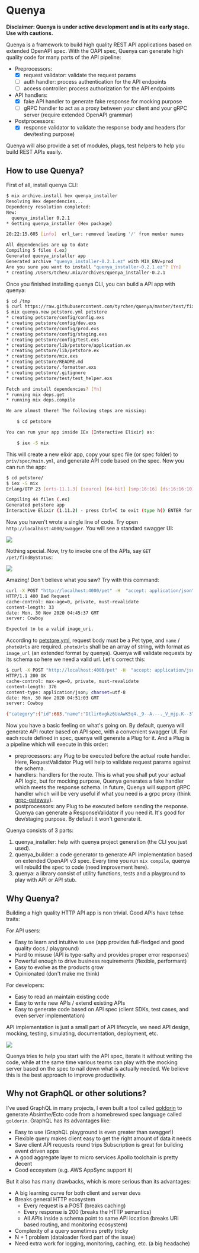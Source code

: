 # Quenya

__Disclaimer: Quenya is under active development and is at its early stage. Use with cautions.__

Quenya is a framework to build high quality REST API applications based on extended OpenAPI spec. With the OAPI spec, Quenya can generate high quality code for many parts of the API pipeline:

- Preprocessors:
  - [x] request validator: validate the request params
  - [ ] auth handler: process authentication for the API endpoints
  - [ ] access controller: process authorization for the API endpoints
- API handlers:
  - [x] fake API handler to generate fake response for mocking purpose
  - [ ] gRPC handler to act as a proxy between your client and your gRPC server (require extended OpenAPI grammar)
- Postprocessors:
  - [x] response validator to validate the response body and headers (for dev/testing purpose)

Quenya will also provide a set of modules, plugs, test helpers to help you build REST APIs easily.

## How to use Quenya?

First of all, install quenya CLI:

```bash
$ mix archive.install hex quenya_installer
Resolving Hex dependencies...
Dependency resolution completed:
New:
  quenya_installer 0.2.1
* Getting quenya_installer (Hex package)

20:22:15.605 [info]  erl_tar: removed leading '/' from member names

All dependencies are up to date
Compiling 5 files (.ex)
Generated quenya_installer app
Generated archive "quenya_installer-0.2.1.ez" with MIX_ENV=prod
Are you sure you want to install "quenya_installer-0.2.1.ez"? [Yn]
* creating /Users/tchen/.mix/archives/quenya_installer-0.2.1
```

Once you finished installing quenya CLI, you can build a API app with quenya:

```bash
$ cd /tmp
$ curl https://raw.githubusercontent.com/tyrchen/quenya/master/test/fixture/petstore.yml > petstore.yml
$ mix quenya.new petstore.yml petstore
* creating petstore/config/config.exs
* creating petstore/config/dev.exs
* creating petstore/config/prod.exs
* creating petstore/config/staging.exs
* creating petstore/config/test.exs
* creating petstore/lib/petstore/application.ex
* creating petstore/lib/petstore.ex
* creating petstore/mix.exs
* creating petstore/README.md
* creating petstore/.formatter.exs
* creating petstore/.gitignore
* creating petstore/test/test_helper.exs

Fetch and install dependencies? [Yn]
* running mix deps.get
* running mix deps.compile

We are almost there! The following steps are missing:

    $ cd petstore

You can run your app inside IEx (Interactive Elixir) as:

    $ iex -S mix


```

This will create a new elixir app, copy your spec file (or spec folder) to `priv/spec/main.yml`, and generate API code based on the spec. Now you can run the app:

```bash
$ cd petstore/
$ iex -S mix
Erlang/OTP 23 [erts-11.1.3] [source] [64-bit] [smp:16:16] [ds:16:16:10] [async-threads:1] [hipe] [dtrace]

Compiling 44 files (.ex)
Generated petstore app
Interactive Elixir (1.11.2) - press Ctrl+C to exit (type h() ENTER for help)
```

Now you haven't wrote a single line of code. Try open `http://localhost:4000/swagger`. You will see a standard swagger UI:

![](docs/images/swagger.jpg)

Nothing special. Now, try to invoke one of the APIs, say `GET /pet/findByStatus`:

![](docs/images/swagger_call.jpg)

Amazing! Don't believe what you saw? Try with this command:

```bash
curl -X POST "http://localhost:4000/pet" -H  "accept: application/json" -H  "Content-Type: application/json" -d "{\"name\":\"doggie\",\"photoUrls\":[\"bad url\"]}" -i
HTTP/1.1 400 Bad Request
cache-control: max-age=0, private, must-revalidate
content-length: 33
date: Mon, 30 Nov 2020 04:45:37 GMT
server: Cowboy

Expected to be a valid image_uri.
```

According to [petstore.yml](test/fixture/petstore.yml), request body must be a Pet type, and `name` / `photoUrls` are required. `photoUrls` shall be an array of string, with format as `image_url` (an extended format by quenya). Quenya will validate requests by its schema so here we need a valid url. Let's correct this:

```bash
$ curl -X POST "http://localhost:4000/pet" -H  "accept: application/json" -H  "Content-Type: application/json" -d "{\"name\":\"doggie\",\"photoUrls\":[\"https://source.unsplash.com/random\"]}" -i
HTTP/1.1 200 OK
cache-control: max-age=0, private, must-revalidate
content-length: 376
content-type: application/json; charset=utf-8
date: Mon, 30 Nov 2020 04:51:03 GMT
server: Cowboy

{"category":{"id":683,"name":"Dtlir6vgkz6UeAwK5q4._9--A.--._V_mjp.K--3T.0-e_.7-_qfRmfu"},"id":928,"name":"758Yhl_jx_Rt_fi5fz_JtE_k__JY2J__Tt9Y1","photoUrls":["https://source.unsplash.com/random/400x400","https://source.unsplash.com/random/400x400"],"status":"sold","tags":[{"id":480,"name":"iusto"},{"id":64,"name":"error"},{"id":658,"name":"modi"},{"id":313,"name":"nihil"}]}
```

Now you have a basic feeling on what's going on. By default, quenya will generate API router based on API spec, with a convenient swagger UI. For each route defined in spec, quenya will generate a Plug for it. And a Plug is a pipeline which will execute in this order:

- preprocessors: any Plug to be executed before the actual route handler. Here, RequestValidator Plug will help to validate request params against the schema.
- handlers: handlers for the route. This is what you shall put your actual API logic, but for mocking purpose, Quenya generates a fake handler which meets the response schema. In future, Quenya will support gRPC handler which will be very useful if what you need is a grpc proxy (think [grpc-gateway](https://github.com/grpc-ecosystem/grpc-gateway)).
- postprocessors: any Plug to be executed before sending the response. Quenya can generate a ResponseValidator if you need it. It's good for dev/staging purpose. By default it won't generate it.

Quenya consists of 3 parts:

1. quenya_installer: help with quenya project generation (the CLI you just used).
2. quenya_builder: a code generator to generate API implementation based on extended OpenAPI v3 spec. Every time you run `mix compile`, quenya will rebuild the spec to code (need improvement here).
3. quenya: a library consist of utility functions, tests and a playground to play with API or API stub.

## Why Quenya?

Building a high quality HTTP API app is non trivial. Good APIs have tehse traits:

For API users:

- Easy to learn and intuitive to use (app provides full-fledged and good quality docs / playground)
- Hard to misuse (API is type-safty and provides proper error responses)
- Powerful enough to drive business requirements (flexible, performant)
- Easy to evolve as the products grow
- Opinionated (don't make me think)

For developers:

- Easy to read an maintain existing code
- Easy to write new APIs / extend existing APIs
- Easy to generate code based on API spec (client SDKs, test cases, and even server implementation)

API implementation is just a small part of API lifecycle, we need API design, mocking, testing, simulating, documentation, deployment, etc.

![](docs/images/api.png)

Quenya tries to help you start with the API spec, iterate it without writing the code, while at the same time various teams can play with the mocking server based on the spec to nail down what is actually needed. We believe this is the best approach to improve productivity.

## Why not GraphQL or other solutions?

I've used GraphQL in many projects, I even built a tool called [goldorin](https://hex.pm/packages/goldorin) to generate Absinthe/Ecto code from a homebrewed spec language called `goldorin`. GraphQL has its advantages like:

- Easy to use (GraphQL playground is even greater than swagger!)
- Flexible query makes client easy to get the right amount of data it needs
- Save client API requests round trips Subscription is great for building event driven apps
- A good aggregate layer to micro services Apollo toolchain is pretty decent
- Good ecosystem (e.g. AWS AppSync support it)

But it also has many drawbacks, which is more serious than its advantages:

- A big learning curve for both client and server devs
- Breaks general HTTP ecosystem
    - Every request is a POST (breaks caching)
    - Every response is 200 (breaks the HTTP semantics)
    - All APIs inside a schema point to same API location (breaks URI based routing, and monitoring ecosystem)
- Complexity of a query sometimes pretty tricky
- N + 1 problem (dataloader fixed part of the issue)
- Need extra work for logging, monitoring, caching, etc. (a big headache)
